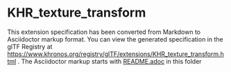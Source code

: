 <!--
Copyright 2022 The Khronos Group Inc.
SPDX-License-Identifier: LicenseRef-KhronosSpecCopyright
-->

# KHR_texture_transform

This extension specification has been converted from Markdown to Asciidoctor markup format.
You can view the generated specification in the glTF Registry at
https://www.khronos.org/registry/glTF/extensions/KHR_texture_transform.html .
The Asciidoctor markup starts with [README.adoc](README.adoc) in this folder

